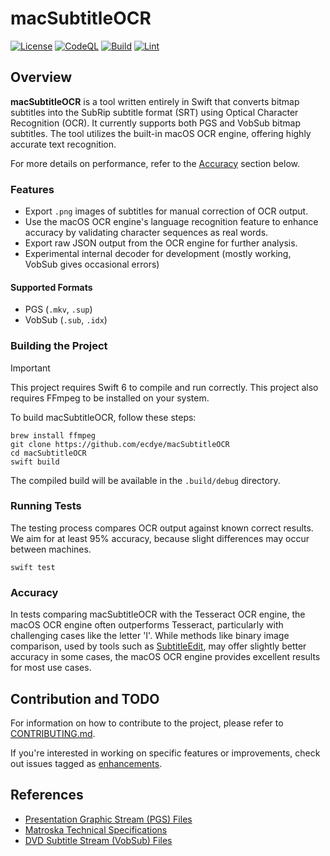 # macSubtitleOCR

[![License](https://img.shields.io/github/license/ecdye/macSubtitleOCR)](https://github.com/ecdye/macSubtitleOCR/blob/main/LICENSE.md)
[![CodeQL](https://github.com/ecdye/macSubtitleOCR/actions/workflows/codeql.yml/badge.svg)](https://github.com/ecdye/macSubtitleOCR/actions/workflows/codeql.yml)
[![Build](https://github.com/ecdye/macSubtitleOCR/actions/workflows/build.yml/badge.svg)](https://github.com/ecdye/macSubtitleOCR/actions/workflows/build.yml)
[![Lint](https://github.com/ecdye/macSubtitleOCR/actions/workflows/lint.yml/badge.svg)](https://github.com/ecdye/macSubtitleOCR/actions/workflows/lint.yml)

## Overview

**macSubtitleOCR** is a tool written entirely in Swift that converts bitmap subtitles into the SubRip subtitle format (SRT) using Optical Character Recognition (OCR).
It currently supports both PGS and VobSub bitmap subtitles.
The tool utilizes the built-in macOS OCR engine, offering highly accurate text recognition.

For more details on performance, refer to the [Accuracy](#accuracy) section below.

### Features

- Export `.png` images of subtitles for manual correction of OCR output.
- Use the macOS OCR engine's language recognition feature to enhance accuracy by validating character sequences as real words.
- Export raw JSON output from the OCR engine for further analysis.
- Experimental internal decoder for development (mostly working, VobSub gives occasional errors)

#### Supported Formats

- PGS (`.mkv`, `.sup`)
- VobSub (`.sub`, `.idx`)

### Building the Project

> [!IMPORTANT]
> This project requires Swift 6 to compile and run correctly.
> This project also requires FFmpeg to be installed on your system.

To build macSubtitleOCR, follow these steps:

``` shell
brew install ffmpeg
git clone https://github.com/ecdye/macSubtitleOCR
cd macSubtitleOCR
swift build
```

The compiled build will be available in the `.build/debug` directory.

### Running Tests

The testing process compares OCR output against known correct results.
We aim for at least 95% accuracy, because slight differences may occur between machines.

``` shell
swift test
```

### Accuracy

In tests comparing macSubtitleOCR with the Tesseract OCR engine, the macOS OCR engine often outperforms Tesseract, particularly with challenging cases like the letter 'I'.
While methods like binary image comparison, used by tools such as [SubtitleEdit](https://github.com/SubtitleEdit/subtitleedit), may offer slightly better accuracy in some cases, the macOS OCR engine provides excellent results for most use cases.

## Contribution and TODO

For information on how to contribute to the project, please refer to [CONTRIBUTING.md](CONTRIBUTING.md).

If you're interested in working on specific features or improvements, check out issues tagged as [enhancements](https://github.com/ecdye/macSubtitleOCR/issues?q=is%3Aissue+is%3Aopen+label%3Aenhancement).

## References

- [Presentation Graphic Stream (PGS) Files](https://blog.thescorpius.com/index.php/2017/07/15/presentation-graphic-stream-sup-files-bluray-subtitle-format/)
- [Matroska Technical Specifications](https://www.matroska.org/technical/elements.html)
- [DVD Subtitle Stream (VobSub) Files](http://www.mpucoder.com/DVD/index.html)
